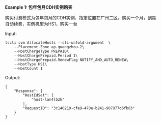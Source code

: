**Example 1: 包年包月CDH实例购买**

购买付费模式为包年包月的CDH实例，指定位置在广州二区，购买一个月，到期自动续费，实例机型为HS1，购买一台

Input: 

```
tccli cvm AllocateHosts --cli-unfold-argument  \
    --Placement.Zone ap-guangzhou-2\
    --HostChargeType PREPAID\
    --HostChargePrepaid.Period 1\
    --HostChargePrepaid.RenewFlag NOTIFY_AND_AUTO_RENEW\
    --HostType HS1\
    --HostCount 1
```

Output: 
```
{
    "Response": {
        "HostIdSet": [
            "host-lan4lb2k"
        ],
        "RequestID": "3c140219-cfe9-470e-b241-907877d6fb03"
    }
}
```

